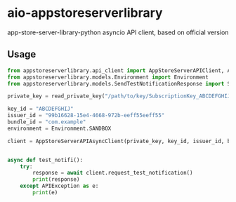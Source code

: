 # aio-appstoreserverlibrary

app-store-server-library-python asyncio API client, based on official version


## Usage

```python
from appstoreserverlibrary.api_client import AppStoreServerAPIClient, APIException
from appstoreserverlibrary.models.Environment import Environment
from appstoreserverlibrary.models.SendTestNotificationResponse import SendTestNotificationResponse

private_key = read_private_key("/path/to/key/SubscriptionKey_ABCDEFGHIJ.p8") # Implemenation will vary

key_id = "ABCDEFGHIJ"
issuer_id = "99b16628-15e4-4668-972b-eeff55eeff55"
bundle_id = "com.example"
environment = Environment.SANDBOX

client = AppStoreServerAPIAsyncClient(private_key, key_id, issuer_id, bundle_id, environment)


async def test_notifi():
    try:    
        response = await client.request_test_notification()
        print(response)
    except APIException as e:
        print(e)
```
